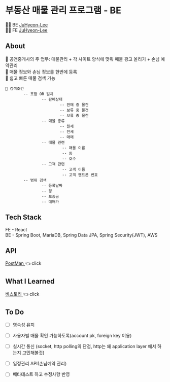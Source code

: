 # 부동산 매물 관리 프로그램 - BE

👩‍💻 BE <a href="https://github.com/hanbi97/Boodong-Server">JuHyeon-Lee</a> <br>
👨‍💻 FE <a href="https://github.com/JuHyeon-Lee/Boodong-Client">JuHyeon-Lee</a>

## About
📌 공앤중개사의 주 업무: 매물관리 + 각 사이트 양식에 맞춰 매물 광고 올리기 + 손님 예약관리 <br>
📌 매물 정보와 손님 정보를 한번에 등록 <br>
📌 쉽고 빠른 매물 검색 가능
```
🔎 검색조건
        -- 포함 OR 일치
                -- 판매상태
                        -- 판매 중 물건
                        -- 보류 중 물건
                        -- 보류 중 물건
                -- 매물 종류
                        -- 월세
                        -- 전세
                        -- 매매
                -- 매물 관련
                         -- 매물 이름
                         -- 동
                         -- 호수                       
                -- 고객 관련
                         -- 고객 이름
                         -- 고객 핸드폰 번호
        -- 범위 검색
                -- 등록날짜                     
                -- 평
                -- 보증금               
                -- 매매가    
```


## Tech Stack
FE - React <br>
BE - Spring Boot, MariaDB, Spring Data JPA, Spring Security(JWT), AWS


## API
<a href="https://documenter.getpostman.com/view/4405431/Tz5jeKsq">
PostMan </a> 👈 click


## What I Learned
<a href="https://hanbi97.tistory.com/category/%ED%94%84%EB%A1%9C%EC%A0%9D%ED%8A%B8/Boodong-BE">
비스토리 </a> 👈 click


## To Do
+[ ] 영속성 유지
+[ ] 사용자별 매물 확인 가능하도록(account pk, foreign key 이용)
+[ ] 실시간 통신 (socket, http polling의 단점, http는 왜 application layer 에서 하는지 고민해볼것)
+[ ] 일정관리 API(손님예약 관리)
+[ ] 베타테스트 하고 수정사항 반영




